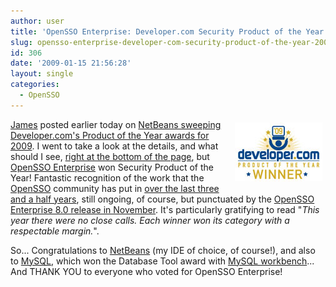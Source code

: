 ```yaml
---
author: user
title: 'OpenSSO Enterprise: Developer.com Security Product of the Year 2009!'
slug: opensso-enterprise-developer-com-security-product-of-the-year-2009
id: 306
date: '2009-01-15 21:56:28'
layout: single
categories:
  - OpenSSO
---
```


<span style="margin: 5px; float: right;">[![](images/dev09_poy_winner_1.jpg)](http://www.developer.com/java/other/article.php/3795991)</span>

[James](http://blogs.sun.com/jag/) posted earlier today on [NetBeans sweeping Developer.com's Product of the Year awards for 2009](http://blogs.sun.com/jag/entry/netbeans_rocks_the_awards). I went to take a look at the details, and what should I see, [right at the bottom of the page](http://www.developer.com/java/other/article.php/3795991), but [OpenSSO Enterprise](http://www.sun.com/software/products/opensso_enterprise/) won Security Product of the Year! Fantastic recognition of the work that the [OpenSSO](http://opensso.org/) community has put in [over the last three and a half years](http://blog.superpat.com/2009/01/15/opensso-code_swarm-visualization/), still ongoing, of course, but punctuated by the [OpenSSO Enterprise 8.0 release in November](http://blog.superpat.com/2008/11/12/opensso-enterprise-8-0-released/). It's particularly gratifying to read "_This year there were no close calls. Each winner won its category with a respectable margin._".

So... Congratulations to [NetBeans](http://netbeans.org/) (my IDE of choice, of course!), and also to [MySQL](http://www.mysql.com/), which won the Database Tool award with [MySQL workbench](http://dev.mysql.com/workbench/)... And THANK YOU to everyone who voted for OpenSSO Enterprise!